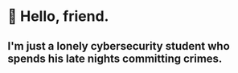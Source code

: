 # 👋 Hello, friend.
## I'm just a lonely cybersecurity student who spends his late nights committing crimes.

